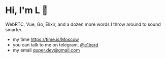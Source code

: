 # Hi, I'm L 👋

WebRTC, Vue, Go, Elixir, and a dozen more words I throw around to sound smarter. 

- my time https://time.is/Moscow
- you can talk to me on telegram, [@e1berd](https://t.me/e1berd)
- my email [quper.dev@gmail.com](mailto:quper.dev@gmail.com)  

